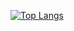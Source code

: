 [![Top Langs](https://github-readme-stats.vercel.app/api/top-langs/?username=Stikulzon)](https://github.com/anuraghazra/github-readme-stats)
